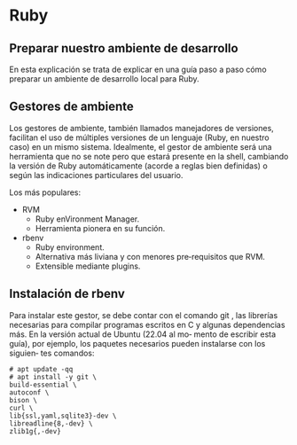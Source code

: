 # Ruby

## Preparar nuestro ambiente de desarrollo

En esta explicación se trata de explicar en una guía paso a paso cómo preparar un ambiente de desarrollo local para Ruby.

## Gestores de ambiente

Los gestores de ambiente, también llamados manejadores de versiones, facilitan el uso de múltiples
versiones de un lenguaje (Ruby, en nuestro caso) en un mismo sistema.
Idealmente, el gestor de ambiente será una herramienta que no se note pero que estará presente en
la shell, cambiando la versión de Ruby automáticamente (acorde a reglas bien definidas) o según las
indicaciones particulares del usuario.

Los más populares:
* RVM
    * Ruby enVironment Manager.
    * Herramienta pionera en su función.
* rbenv
    * Ruby environment.
    * Alternativa más liviana y con menores pre‐requisitos que RVM.
    * Extensible mediante plugins.


## Instalación de rbenv

Para instalar este gestor, se debe contar con el comando git , las librerías necesarias para compilar
programas escritos en C y algunas dependencias más. En la versión actual de Ubuntu (22.04 al mo‐
mento de escribir esta guía), por ejemplo, los paquetes necesarios pueden instalarse con los siguien‐
tes comandos:

```
# apt update -qq
# apt install -y git \
build-essential \
autoconf \
bison \
curl \
lib{ssl,yaml,sqlite3}-dev \
libreadline{8,-dev} \
zlib1g{,-dev}
```


